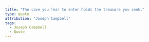```yaml
---
title: "The cave you fear to enter holds the treasure you seek."
type: quote
attribution: "Joseph Campbell"
tags:
  - Joseph Campbell
  - Quote
---
```

